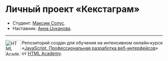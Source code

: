 # Личный проект «Кекстаграм»

* Студент: [Максим Солус](https://htmlacademy.ru/profile/id1483111).
* Наставник: [Анна Цуканова](https://htmlacademy.ru/profile/id594461).

---

<a href="https://htmlacademy.ru/intensive/javascript"><img align="left" width="50" height="50" alt="HTML Academy" src="https://trello-attachments.s3.amazonaws.com/5f53ecbe0ea62066c3326204/5e28f1ea46381f84f6f8f510/f41fc2b62573cfb6591a686aa486871c/logo-for-github-2.png"></a>

Репозиторий создан для обучения на интенсивном онлайн‑курсе «[JavaScript. Профессиональная разработка веб-интерфейсов](https://htmlacademy.ru/intensive/javascript)» от [HTML Academy](https://htmlacademy.ru).
